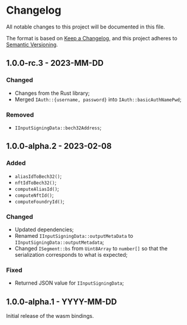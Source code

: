 # Changelog

All notable changes to this project will be documented in this file.

The format is based on [Keep a Changelog](https://keepachangelog.com/en/1.0.0/),
and this project adheres to [Semantic Versioning](https://semver.org/spec/v2.0.0.html).

<!-- ## Unreleased - YYYY-MM-DD

### Added

### Changed

### Deprecated

### Removed

### Fixed

### Security -->

## 1.0.0-rc.3 - 2023-MM-DD

### Changed

- Changes from the Rust library;
- Merged `IAuth::{username, password}` into `IAuth::basicAuthNamePwd`;

### Removed

- `IInputSigningData::bech32Address`;

## 1.0.0-alpha.2 - 2023-02-08

### Added

- `aliasIdToBech32()`;
- `nftIdToBech32()`;
- `computeAliasId()`;
- `computeNftId()`;
- `computeFoundryId()`;

### Changed

- Updated dependencies;
- Renamed `IInputSigningData::outputMetaData` to `IInputSigningData::outputMetadata`;
- Changed `ISegment::bs` from `Uint8Array` to `number[]` so that the serialization corresponds to what is expected;

### Fixed

- Returned JSON value for `IInputSigningData`;

## 1.0.0-alpha.1 - YYYY-MM-DD

Initial release of the wasm bindings.
